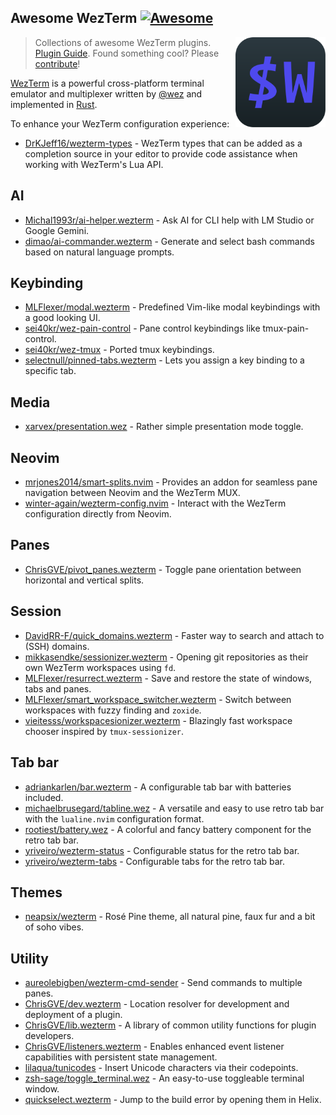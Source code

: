 <div class="github-widget" data-repo="michaelbrusegard/awesome-wezterm"></div>
<!-- lint ignore awesome-git-repo-age -->

## Awesome WezTerm [![Awesome](https://cdn.rawgit.com/sindresorhus/awesome/d7305f38d29fed78fa85652e3a63e154dd8e8829/media/badge.svg)](https://github.com/sindresorhus/awesome)

<img src="https://raw.githubusercontent.com/wez/wezterm/main/assets/icon/wezterm-icon.svg" align="right" width="144" />

> Collections of awesome WezTerm plugins. [Plugin Guide](https://github.com/wezterm/wezterm/blob/main/docs/config/plugins.md). Found something cool? Please [contribute](https://github.com/michaelbrusegard/awesome-wezterm/blob/master/CONTRIBUTING.md)!

[WezTerm](https://wezfurlong.org/wezterm/) is a powerful cross-platform terminal emulator and multiplexer written by [@wez](https://github.com/wez) and implemented in [Rust](https://www.rust-lang.org).

To enhance your WezTerm configuration experience:

- [DrKJeff16/wezterm-types](https://github.com/DrKJeff16/wezterm-types) - WezTerm types that can be added as a completion source in your editor to provide code assistance when working with WezTerm's Lua API.



## AI

- [Michal1993r/ai-helper.wezterm](https://github.com/Michal1993r/ai-helper.wezterm/tree/master) - Ask AI for CLI help with LM Studio or Google Gemini.
- [dimao/ai-commander.wezterm](https://github.com/dimao/ai-commander.wezterm) - Generate and select bash commands based on natural language prompts.

## Keybinding

- [MLFlexer/modal.wezterm](https://github.com/MLFlexer/modal.wezterm) - Predefined Vim-like modal keybindings with a good looking UI.
- [sei40kr/wez-pain-control](https://github.com/sei40kr/wez-pain-control?tab=readme-ov-file) - Pane control keybindings like tmux-pain-control.
- [sei40kr/wez-tmux](https://github.com/sei40kr/wez-tmux) - Ported tmux keybindings.
- [selectnull/pinned-tabs.wezterm](https://github.com/selectnull/pinned-tabs.wezterm) - Lets you assign a key binding to a specific tab.

## Media

- [xarvex/presentation.wez](https://github.com/xarvex/presentation.wez) - Rather simple presentation mode toggle.

## Neovim

- [mrjones2014/smart-splits.nvim](https://github.com/mrjones2014/smart-splits.nvim) - Provides an addon for seamless pane navigation between Neovim and the WezTerm MUX.
- [winter-again/wezterm-config.nvim](https://github.com/winter-again/wezterm-config.nvim) - Interact with the WezTerm configuration directly from Neovim.

## Panes

- [ChrisGVE/pivot_panes.wezterm](https://github.com/ChrisGVE/pivot_panes.wezterm) - Toggle pane orientation between horizontal and vertical splits.

## Session

- [DavidRR-F/quick_domains.wezterm](https://github.com/DavidRR-F/quick_domains.wezterm) - Faster way to search and attach to (SSH) domains.
- [mikkasendke/sessionizer.wezterm](https://github.com/mikkasendke/sessionizer.wezterm) - Opening git repositories as their own WezTerm workspaces using `fd`.
- [MLFlexer/resurrect.wezterm](https://github.com/MLFlexer/resurrect.wezterm) - Save and restore the state of windows, tabs and panes.
- [MLFlexer/smart_workspace_switcher.wezterm](https://github.com/MLFlexer/smart_workspace_switcher.wezterm) - Switch between workspaces with fuzzy finding and `zoxide`.
- [vieitesss/workspacesionizer.wezterm](https://github.com/vieitesss/workspacesionizer.wezterm) - Blazingly fast workspace chooser inspired by `tmux-sessionizer`.

## Tab bar

- [adriankarlen/bar.wezterm](https://github.com/adriankarlen/bar.wezterm) - A configurable tab bar with batteries included.
- [michaelbrusegard/tabline.wez](https://github.com/michaelbrusegard/tabline.wez) - A versatile and easy to use retro tab bar with the `lualine.nvim` configuration format.
- [rootiest/battery.wez](https://github.com/rootiest/battery.wez) - A colorful and fancy battery component for the retro tab bar.
- [yriveiro/wezterm-status](https://github.com/yriveiro/wezterm-status) - Configurable status for the retro tab bar.
- [yriveiro/wezterm-tabs](https://github.com/yriveiro/wezterm-tabs) - Configurable tabs for the retro tab bar.

## Themes

- [neapsix/wezterm](https://github.com/neapsix/wezterm) - Rosé Pine theme, all natural pine, faux fur and a bit of soho vibes.

## Utility

- [aureolebigben/wezterm-cmd-sender](https://github.com/aureolebigben/wezterm-cmd-sender) - Send commands to multiple panes.
- [ChrisGVE/dev.wezterm](https://github.com/ChrisGVE/dev.wezterm) - Location resolver for development and deployment of a plugin.
- [ChrisGVE/lib.wezterm](https://github.com/ChrisGVE/lib.wezterm) - A library of common utility functions for plugin developers.
- [ChrisGVE/listeners.wezterm](https://github.com/ChrisGVE/listeners.wezterm) - Enables enhanced event listener capabilities with persistent state management.
- [lilaqua/tunicodes](https://gitlab.com/lilaqua/tunicodes) - Insert Unicode characters via their codepoints.
- [zsh-sage/toggle_terminal.wez](https://github.com/zsh-sage/toggle_terminal.wez) - An easy-to-use toggleable terminal window.
- [quickselect.wezterm](https://github.com/quantonganh/quickselect.wezterm) - Jump to the build error by opening them in Helix.
